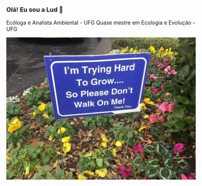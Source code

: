 ### Olá! Eu sou a Lud 👋

Ecóloga e Analista Ambiental - UFG
Quase mestre em Ecologia e Evolução - UFG

![I'm trying hard to grow... Please don't walk on me! Thank you.](images/don't_walk_on_me.jpg)
